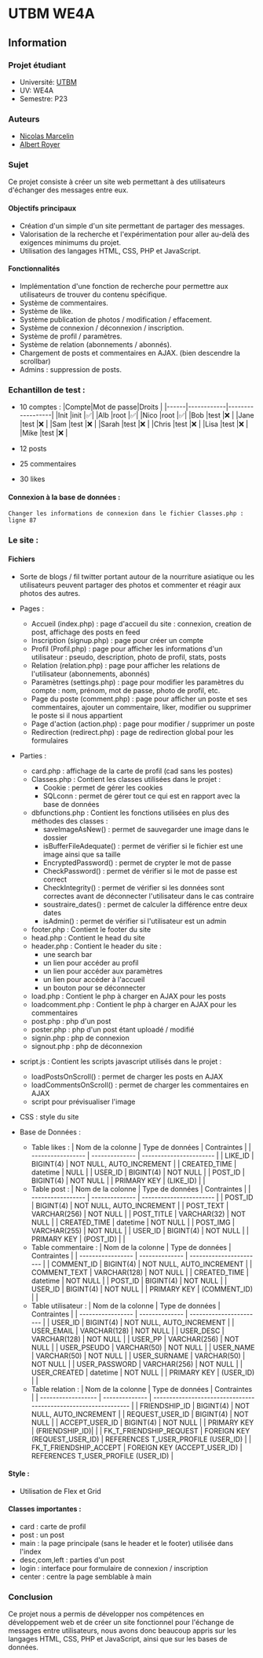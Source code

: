 # UTBM WE4A

## Information

### Projet étudiant

- Université: [UTBM](http://www.utbm.fr/)
- UV: WE4A
- Semestre: P23

### Auteurs

- [Nicolas Marcelin](https://github.com/nic0c0)
- [Albert Royer](https://github.com/Rarynn)

### Sujet

Ce projet consiste à créer un site web permettant à des utilisateurs d'échanger des messages entre eux.


#### Objectifs principaux

- Création d'un simple d'un site permettant de partager des messages.
- Valorisation de la recherche et l'expérimentation pour aller au-delà des exigences minimums du projet.
- Utilisation des langages HTML, CSS, PHP et JavaScript.

#### Fonctionnalités

- Implémentation d'une fonction de recherche pour permettre aux utilisateurs de trouver du contenu spécifique.
- Système de commentaires.
- Système de like.
- Système publication de photos / modification / effacement.
- Système de connexion / déconnexion / inscription.
- Système de profil / paramètres.
- Système de relation (abonnements / abonnés).
- Chargement de posts et commentaires en AJAX. (bien descendre la scrollbar)
- Admins : suppression de posts.




### Echantillon de test : 
- 10 comptes :
    |Compte|Mot de passe|Droits            |
    |------|------------|------------------|
    |Init  |init        |:white_check_mark:| 
    |Alb   |root        |:white_check_mark:|
    |Nico  |root        |:white_check_mark:|
    |Bob   |test        |:x:               |
    |Jane  |test        |:x:               |
    |Sam   |test        |:x:               |
    |Sarah |test        |:x:               |
    |Chris |test        |:x:               |
    |Lisa  |test        |:x:               |
    |Mike  |test        |:x:               |

- 12 posts
- 25 commentaires
- 30 likes

#### Connexion à la base de données : 

    Changer les informations de connexion dans le fichier Classes.php : ligne 87


### Le site :

#### Fichiers
- Sorte de blogs / fil twitter portant autour de la nourriture asiatique ou les utilisateurs peuvent partager des photos et commenter et réagir aux photos des autres.
- Pages :
  - Accueil (index.php) : page d'accueil du site : connexion, creation de post, affichage des posts en feed
  - Inscription (signup.php) : page pour créer un compte
  - Profil (Profil.php) : page pour afficher les informations d'un utilisateur : pseudo, description, photo de profil, stats, posts
  - Relation (relation.php) : page pour afficher les relations de l'utilisateur (abonnements, abonnés)
  - Paramètres (settings.php) : page pour modifier les paramètres du compte : nom, prénom, mot de passe, photo de profil, etc.
  - Page du poste (comment.php) : page pour afficher un poste et ses commentaires, ajouter un commentaire, liker, modifier ou supprimer le poste si il nous appartient
  - Page d'action (action.php) : page pour modifier / supprimer un poste
  - Redirection (redirect.php) : page de redirection global pour les formulaires
- Parties :
    - card.php : affichage de la carte de profil (cad sans les postes)
    - Classes.php : Contient les classes utilisées dans le projet : 
        - Cookie : permet de gérer les cookies
        - SQLconn : permet de gérer tout ce qui est en rapport avec la base de données
    - dbfunctions.php : Contient les fonctions utilisées en plus des méthodes des classes : 
        - saveImageAsNew() : permet de sauvegarder une image dans le dossier 
        - isBufferFileAdequate() : permet de vérifier si le fichier est une image ainsi que sa taille
        - EncryptedPassword() : permet de crypter le mot de passe
        - CheckPassword() : permet de vérifier si le mot de passe est correct
        - CheckIntegrity() : permet de vérifier si les données sont correctes avant de déconnecter l'utilisateur dans le cas contraire
        - soustraire_dates() : permet de calculer la différence entre deux dates
        - isAdmin() : permet de vérifier si l'utilisateur est un admin
    - footer.php : Contient le footer du site
    - head.php : Contient le head du site
    - header.php : Contient le header du site : 
        - une search bar
        - un lien pour accéder au profil
        - un lien pour accéder aux paramètres
        - un lien pour accéder à l'accueil
        - un bouton pour se déconnecter
    - load.php : Contient le php à charger en AJAX pour les posts
    - loadcomment.php : Contient le php à charger en AJAX pour les commentaires
    - post.php : php d'un post
    - poster.php : php d'un post étant uploadé / modifié
    - signin.php : php de connexion
    - signout.php : php de déconnexion
- script.js : Contient les scripts javascript utilisés dans le projet :
    - loadPostsOnScroll() : permet de charger les posts en AJAX
    - loadCommentsOnScroll() : permet de charger les commentaires en AJAX
    - script pour prévisualiser l'image
- CSS : style du site

- Base de Données :
    - Table likes : 
        | Nom de la colonne | Type de données | Contraintes             |
        | ----------------- | -------------- | ----------------------- |
        | LIKE_ID           | BIGINT(4)      | NOT NULL, AUTO_INCREMENT |
        | CREATED_TIME      | datetime       | NULL                    |
        | USER_ID           | BIGINT(4)      | NOT NULL                |
        | POST_ID           | BIGINT(4)      | NOT NULL                |
        | PRIMARY KEY       | (LIKE_ID)      |                         |
    - Table post : 
        | Nom de la colonne | Type de données | Contraintes             |
        | ----------------- | -------------- | ----------------------- |
        | POST_ID           | BIGINT(4)      | NOT NULL, AUTO_INCREMENT |
        | POST_TEXT         | VARCHAR(256)  | NOT NULL                |
        | POST_TITLE        | VARCHAR(32)   | NOT NULL                |
        | CREATED_TIME      | datetime       | NOT NULL                |
        | POST_IMG          | VARCHAR(255)  | NOT NULL                |
        | USER_ID           | BIGINT(4)      | NOT NULL                |
        | PRIMARY KEY       | (POST_ID)      |                         |
    - Table commentaire :
        | Nom de la colonne | Type de données | Contraintes             |
        | ----------------- | -------------- | ----------------------- |
        | COMMENT_ID        | BIGINT(4)      | NOT NULL, AUTO_INCREMENT |
        | COMMENT_TEXT      | VARCHAR(128)  | NOT NULL                |
        | CREATED_TIME      | datetime       | NOT NULL                |
        | POST_ID           | BIGINT(4)      | NOT NULL                |
        | USER_ID           | BIGINT(4)      | NOT NULL                |
        | PRIMARY KEY       | (COMMENT_ID)   |                         |
    - Table utilisateur : 
        | Nom de la colonne | Type de données | Contraintes             |
        | ----------------- | -------------- | ----------------------- |
        | USER_ID           | BIGINT(4)      | NOT NULL, AUTO_INCREMENT |
        | USER_EMAIL        | VARCHAR(128)  | NOT NULL                |
        | USER_DESC         | VARCHAR(128)  | NOT NULL                |
        | USER_PP           | VARCHAR(256)  | NOT NULL                |
        | USER_PSEUDO       | VARCHAR(50)   | NOT NULL                |
        | USER_NAME         | VARCHAR(50)   | NOT NULL                |
        | USER_SURNAME      | VARCHAR(50)   | NOT NULL                |
        | USER_PASSWORD     | VARCHAR(256)  | NOT NULL                |
        | USER_CREATED      | datetime       | NOT NULL                |
        | PRIMARY KEY       | (USER_ID)      |                         |
    - Table relation :
        | Nom de la colonne  | Type de données | Contraintes                                                     |
        | ------------------ | -------------- | --------------------------------------------------------------- |
        | FRIENDSHIP_ID      | BIGINT(4)      | NOT NULL, AUTO_INCREMENT                                       |
        | REQUEST_USER_ID    | BIGINT(4)      | NOT NULL                                                        |
        | ACCEPT_USER_ID     | BIGINT(4)      | NOT NULL                                                        |
        | PRIMARY KEY        | (FRIENDSHIP_ID)|                                                                 |
        | FK_T_FRIENDSHIP_REQUEST | FOREIGN KEY (REQUEST_USER_ID) | REFERENCES T_USER_PROFILE (USER_ID) |
        | FK_T_FRIENDSHIP_ACCEPT  | FOREIGN KEY (ACCEPT_USER_ID)  | REFERENCES T_USER_PROFILE (USER_ID) |


#### Style : 

- Utilisation de Flex et Grid

#### Classes importantes : 
- card : carte de profil
- post : un post
- main : la page principale (sans le header et le footer) utilisée dans l'index
- desc,com,left : parties d'un post
- login : interface pour formulaire de connexion / inscription
- center : centre la page semblable à main

 ### Conclusion

Ce projet nous a permis de développer nos compétences en développement web et de créer un site fonctionnel pour l'échange de messages entre utilisateurs, nous avons donc beaucoup appris sur les langages HTML, CSS, PHP et JavaScript, ainsi que sur les bases de données.
